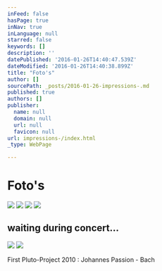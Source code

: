 ```yaml
---
inFeed: false
hasPage: true
inNav: true
inLanguage: null
starred: false
keywords: []
description: ''
datePublished: '2016-01-26T14:40:47.539Z'
dateModified: '2016-01-26T14:40:38.899Z'
title: "Foto's"
author: []
sourcePath: _posts/2016-01-26-impressions-.md
published: true
authors: []
publisher:
  name: null
  domain: null
  url: null
  favicon: null
url: impressions-/index.html
_type: WebPage

---
```

# Foto's
![](https://s3-us-west-2.amazonaws.com/the-grid-img/p/fcd690cd33e2ea0376d31ef014874376f3e217a5.jpg)
![](https://s3-us-west-2.amazonaws.com/the-grid-img/p/9e4c273f3cd3e8ed1f72e13e389434faa0534e66.jpg)
![](https://s3-us-west-2.amazonaws.com/the-grid-img/p/e5be987447a56fec8104e29f635e5fff0f0eee3a.jpg)
![](https://s3-us-west-2.amazonaws.com/the-grid-img/p/bd0ee39f534b7f1f1b531dd6e78c8979496e8491.jpg)

## waiting during concert...
![](https://s3-us-west-2.amazonaws.com/the-grid-img/p/f95ea0fa09b4b9b8c1aba2ef8ab9548cce371501.jpg)
![](https://s3-us-west-2.amazonaws.com/the-grid-img/p/b039721ae22ffc343c5414fd82ab3556958c6a40.jpg)

First Pluto-Project 2010 : Johannes Passion - Bach